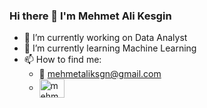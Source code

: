 ### Hi there 👋 I'm Mehmet Ali Kesgin



- 🔭 I’m currently working on Data Analyst
- 🌱 I’m currently learning Machine Learning
- 📫 How to find me: 
  - :e-mail:  mehmetaliksgn@gmail.com
  -  <a href="https://www.linkedin.com/in/mehmetalikesgin/" target="blank"><img align="center" src="https://raw.githubusercontent.com/rahuldkjain/github-profile-readme-generator/master/src/images/icons/Social/linked-in-alt.svg" alt="mehmetalikesgin" height="30" width="40" /></a>
<a href="https://linkedin.com/in/mehmetalikesgin" target="_blank">
